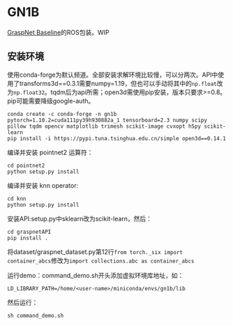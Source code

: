 # GN1B

[GraspNet Baseline](https://github.com/graspnet/graspnet-baseline)的ROS包装。WIP

## 安装环境

使用conda-forge为默认频道。全部安装求解环境比较慢，可以分两次。API中使用了transforms3d==0.3.1需要numpy=1.19，但也可以手动将其中的`np.float`改为`np.float32`。tqdm后为api所需；open3d需使用pip安装，版本只要求>=0.8。pip可能需要降级google-auth。

    conda create -c conda-forge -n gn1b pytorch=1.10.2=cuda111py39h930882a_1 tensorboard=2.3 numpy scipy pillow tqdm opencv matplotlib trimesh scikit-image cvxopt h5py scikit-learn
    pip install -i https://pypi.tuna.tsinghua.edu.cn/simple open3d==0.14.1

编译并安装 pointnet2 运算符：

    cd pointnet2
    python setup.py install

编译并安装 knn operator:

    cd knn
    python setup.py install

安装API:setup.py中sklearn改为scikit-learn，然后：

    cd graspnetAPI
    pip install .

将dataset/graspnet_dataset.py第12行`from torch._six import container_abcs`修改为`import collections.abc as container_abcs`

运行demo：command_demo.sh开头添加虚拟环境库地址，如：

    LD_LIBRARY_PATH=/home/<user-name>/miniconda/envs/gn1b/lib

然后运行：

    sh command_demo.sh